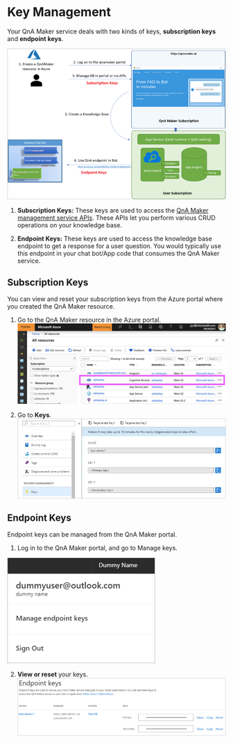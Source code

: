 # Key Management
Your QnA Maker service deals with two kinds of keys, **subscription keys** and **endpoint keys**.

![km1](https://github.com/jCho23/BotWorkshop/blob/master/Resouces/Images/key-management1.png)

1. **Subscription Keys:** These keys are used to access the [QnA Maker management service APIs](https://westus.dev.cognitive.microsoft.com/docs/services/5a93fcf85b4ccd136866eb37/operations/5ac266295b4ccd1554da75ff). These APIs let you perform various CRUD operations on your knowledge base.

2. **Endpoint Keys:** These keys are used to access the knowledge base endpoint to get a response for a user question. You would typically use this endpoint in your chat bot/App code that consumes the QnA Maker service.

## Subscription Keys
You can view and reset your subscription keys from the Azure portal where you created the QnA Maker resource.

1. Go to the QnA Maker resource in the Azure portal.
![km1](https://github.com/jCho23/BotWorkshop/blob/master/Resouces/Images/km1.png)

2. Go to **Keys**.
![km2](https://github.com/jCho23/BotWorkshop/blob/master/Resouces/Images/subscription-key.png)

## Endpoint Keys
Endpoint keys can be managed from the QnA Maker portal.

1. Log in to the QnA Maker portal, and go to Manage keys.

![km3](https://github.com/jCho23/BotWorkshop/blob/master/Resouces/Images/endpoint-keys.png)

2. **View or reset** your keys.
![km4](https://github.com/jCho23/BotWorkshop/blob/master/Resouces/Images/endpoint-keys1.png)
